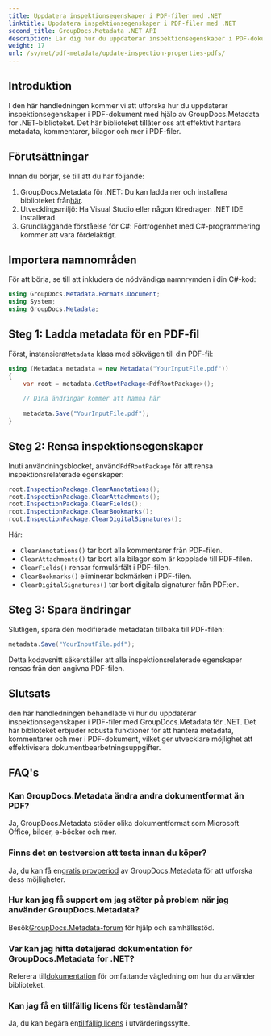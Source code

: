 ```yaml
---
title: Uppdatera inspektionsegenskaper i PDF-filer med .NET
linktitle: Uppdatera inspektionsegenskaper i PDF-filer med .NET
second_title: GroupDocs.Metadata .NET API
description: Lär dig hur du uppdaterar inspektionsegenskaper i PDF-dokument med GroupDocs.Metadata för .NET. Hantera metadata och kommentarer effektivt med C#.
weight: 17
url: /sv/net/pdf-metadata/update-inspection-properties-pdfs/
---
```

## Introduktion
I den här handledningen kommer vi att utforska hur du uppdaterar inspektionsegenskaper i PDF-dokument med hjälp av GroupDocs.Metadata for .NET-biblioteket. Det här biblioteket tillåter oss att effektivt hantera metadata, kommentarer, bilagor och mer i PDF-filer.
## Förutsättningar
Innan du börjar, se till att du har följande:
1.  GroupDocs.Metadata för .NET: Du kan ladda ner och installera biblioteket från[här](https://releases.groupdocs.com/metadata/net/).
2. Utvecklingsmiljö: Ha Visual Studio eller någon föredragen .NET IDE installerad.
3. Grundläggande förståelse för C#: Förtrogenhet med C#-programmering kommer att vara fördelaktigt.

## Importera namnområden
För att börja, se till att inkludera de nödvändiga namnrymden i din C#-kod:
```csharp
using GroupDocs.Metadata.Formats.Document;
using System;
using GroupDocs.Metadata;
```
## Steg 1: Ladda metadata för en PDF-fil
 Först, instansiera`Metadata` klass med sökvägen till din PDF-fil:
```csharp
using (Metadata metadata = new Metadata("YourInputFile.pdf"))
{
    var root = metadata.GetRootPackage<PdfRootPackage>();
    
    // Dina ändringar kommer att hamna här
    
    metadata.Save("YourInputFile.pdf");
}
```
## Steg 2: Rensa inspektionsegenskaper
 Inuti användningsblocket, använd`PdfRootPackage` för att rensa inspektionsrelaterade egenskaper:
```csharp
root.InspectionPackage.ClearAnnotations();
root.InspectionPackage.ClearAttachments();
root.InspectionPackage.ClearFields();
root.InspectionPackage.ClearBookmarks();
root.InspectionPackage.ClearDigitalSignatures();
```
Här:
- `ClearAnnotations()` tar bort alla kommentarer från PDF-filen.
- `ClearAttachments()` tar bort alla bilagor som är kopplade till PDF-filen.
- `ClearFields()` rensar formulärfält i PDF-filen.
- `ClearBookmarks()` eliminerar bokmärken i PDF-filen.
- `ClearDigitalSignatures()` tar bort digitala signaturer från PDF:en.
## Steg 3: Spara ändringar
Slutligen, spara den modifierade metadatan tillbaka till PDF-filen:
```csharp
metadata.Save("YourInputFile.pdf");
```
Detta kodavsnitt säkerställer att alla inspektionsrelaterade egenskaper rensas från den angivna PDF-filen.

## Slutsats
den här handledningen behandlade vi hur du uppdaterar inspektionsegenskaper i PDF-filer med GroupDocs.Metadata för .NET. Det här biblioteket erbjuder robusta funktioner för att hantera metadata, kommentarer och mer i PDF-dokument, vilket ger utvecklare möjlighet att effektivisera dokumentbearbetningsuppgifter.

## FAQ's
### Kan GroupDocs.Metadata ändra andra dokumentformat än PDF?
Ja, GroupDocs.Metadata stöder olika dokumentformat som Microsoft Office, bilder, e-böcker och mer.
### Finns det en testversion att testa innan du köper?
 Ja, du kan få en[gratis provperiod](https://releases.groupdocs.com/) av GroupDocs.Metadata för att utforska dess möjligheter.
### Hur kan jag få support om jag stöter på problem när jag använder GroupDocs.Metadata?
 Besök[GroupDocs.Metadata-forum](https://forum.groupdocs.com/c/metadata/14) för hjälp och samhällsstöd.
### Var kan jag hitta detaljerad dokumentation för GroupDocs.Metadata for .NET?
 Referera till[dokumentation](https://tutorials.groupdocs.com/metadata/net/) för omfattande vägledning om hur du använder biblioteket.
### Kan jag få en tillfällig licens för teständamål?
 Ja, du kan begära en[tillfällig licens](https://purchase.groupdocs.com/temporary-license/) i utvärderingssyfte.